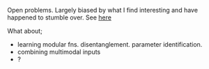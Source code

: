 Open problems. Largely biased by what I find interesting and have happened to stumble over. See [here](https://act65.github.io/open-problems/)

What about;

* learning modular fns. disentanglement. parameter identification.
* combining multimodal inputs
* ?
